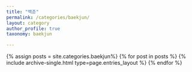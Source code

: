 ```yaml
---
title: "백준"
permalink: /categories/baekjun/
layout: category
author_profile: true
taxonomy: baekjun

---
```




{% assign posts = site.categories.baekjun%}
{% for post in posts %} {% include archive-single.html type=page.entries_layout %} {% endfor %}

